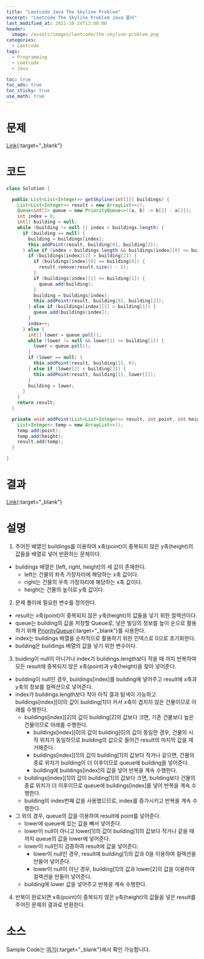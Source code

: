 ```yaml
---
title: "Leetcode Java The Skyline Problem"
excerpt: "Leetcode The Skyline Problem Java 풀이"
last_modified_at: 2021-10-24T13:00:00
header:
  image: /assets/images/leetcode/the-skyline-problem.png
categories:
  - Leetcode
tags:
  - Programming
  - Leetcode
  - Java

toc: true
toc_ads: true
toc_sticky: true
use_math: true
---
```

# 문제
[Link](https://leetcode.com/problems/the-skyline-problem/){:target="_blank"}

# 코드
```java
class Solution {

  public List<List<Integer>> getSkyline(int[][] buildings) {
    List<List<Integer>> result = new ArrayList<>();
    Queue<int[]> queue = new PriorityQueue<>((a, b) -> b[2] - a[2]);
    int index = 0;
    int[] building = null;
    while (building != null || index < buildings.length) {
      if (building == null) {
        building = buildings[index];
        this.addPoint(result, building[0], building[2]);
      } else if (index < buildings.length && buildings[index][0] <= building[1]) {
        if (buildings[index][2] > building[2]) {
          if (buildings[index][0] == building[0]) {
            result.remove(result.size() - 1);
          }
          if (buildings[index][1] <= building[1]) {
            queue.add(building);
          }
          building = buildings[index];
          this.addPoint(result, building[0], building[2]);
        } else if (buildings[index][1] > building[1]) {
          queue.add(buildings[index]);
        }
        index++;
      } else {
        int[] lower = queue.poll();
        while (lower != null && lower[1] <= building[1]) {
          lower = queue.poll();
        }
        if (lower == null) {
          this.addPoint(result, building[1], 0);
        } else if (lower[2] < building[2]) {
          this.addPoint(result, building[1], lower[2]);
        }
        building = lower;
      }
    }
    return result;
  }

  private void addPoint(List<List<Integer>> result, int point, int height) {
    List<Integer> temp = new ArrayList<>();
    temp.add(point);
    temp.add(height);
    result.add(temp);
  }

}
```

# 결과
[Link](https://leetcode.com/submissions/detail/576219670/){:target="_blank"}

# 설명
1. 주어진 배열인 buildings를 이용하여 x축(point)이 중복되지 않은 y축(height)의 값들을 배열로 넣어 반환하는 문제이다.
- buildings 배열은 [left, right, height]의 세 값이 존재한다.
  - left는 건물의 좌측 가장자리에 해당하는 x축 값이다.
  - right는 건물의 우측 가장자리에 해당하는 x축 값이다.
  - height는 건물의 높이로 y축 값이다.

2. 문제 풀이에 필요한 변수를 정의한다.
- result는 x축(point)이 중복되지 않은 y축(height)의 값들을 넣기 위한 컬렉션이다.
- queue는 building의 값을 저장할 Queue로, 넣은 빌딩의 정보를 높이 순으로 활용하기 위해 [PriorityQueue](https://docs.oracle.com/javase/8/docs/api/java/util/PriorityQueue.html){:target="_blank"}를 사용한다.
- index는 buildings 배열을 순차적으로 활용하기 위한 인덱스로 0으로 초기화한다.
- building은 buildings 배열의 값을 넣기 위한 변수이다.

3. buiding이 null이 아니거나 index가 buildings.length보다 작을 때 까지 반복하여 모든 result에 중복되지 않은 x축(point)과 y축(height)을 찾아 넣어준다.
- building이 null인 경우, buildings[index]를 building에 넣어주고 result에 x축과 y축의 정보를 컬렉션으로 넣어준다.
- index가 buildings.length보다 작아 아직 결과 탐색이 가능하고 buildings[index][0]의 값이 building[1]이 커서 x축이 겹치지 않은 건물이므로 아래를 수행한다.
  - buildings[index][2]의 값이 building[2]의 값보다 크면, 기존 건물보다 높은 건물이므로 아래를 수행한다.
    - buildings[index][0]의 값이 building[0]의 값이 동일한 경우, 건물의 시작 위치가 동일하므로 building의 값으로 들어간 result의 마지막 값을 제거해준다.
    - buildings[index][1]의 값이 building[1]의 값보다 작거나 같으면, 건물의 종료 위치가 building이 더 이후이므로 queue에 building을 넣어준다.
    - building에 buildings[index]의 값을 넣어 반복을 계속 수행한다.
  - buildings[index][1]의 값이 building[1]의 값보다 크면, building보다 건물의 종료 위치가 더 이후이므로 queue에 buildings[index]를 넣어 반복을 계속 수행한다.
  - building의 index번째 값을 사용했으므로, index를 증가시키고 반복을 계속 수행한다.
- 그 외의 경우, queue의 값을 이용하여 result에 point를 넣어준다.
  - lower에 queue에 있는 값을 빼서 넣어준다.
  - lower이 null이 아니고 lower[1]의 값이 building[1]의 값보다 작거나 같을 때 까지 queue의 값을 lower에 넣어준다.
  - lower이 null인지 검증하여 result에 값을 넣어준다.
    - lower이 null인 경우, result에 building[1]의 값과 0을 이용하여 컬렉션을 만들어 넣어준다.
    - lower이 null이 아닌 경우, building[1]의 값과 lower[2]의 값을 이용하여 컬렉션을 만들어 넣어준다.
  - building에 lower 값을 넣어주고 반복을 계속 수행한다.

4. 반복이 완료되면 x축(point)이 중복되지 않은 y축(height)의 값들을 넣은 result를 주어진 문제의 결과로 반환한다.

# 소스
Sample Code는 [여기](https://github.com/GracefulSoul/leetcode/blob/master/src/main/java/gracefulsoul/problems/TheSkylineProblem.java){:target="_blank"}에서 확인 가능합니다.